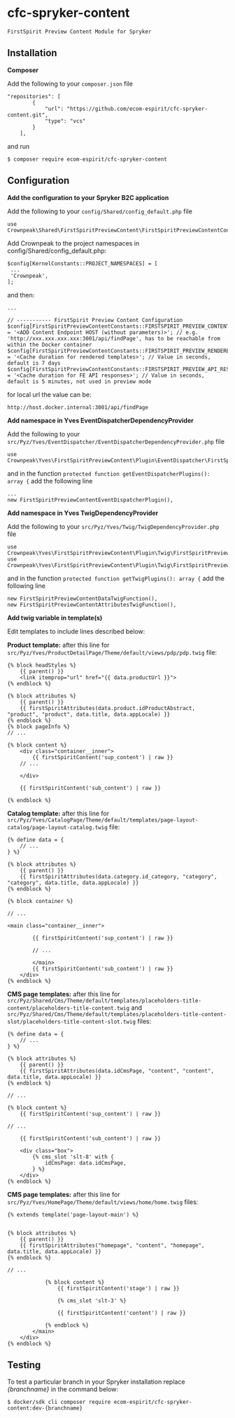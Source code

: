 # cfc-spryker-content
`FirstSpirit Preview Content Module for Spryker`

## Installation
**Composer**

Add the following to your `composer.json` file
```
"repositories": [
        {
            "url": "https://github.com/ecom-espirit/cfc-spryker-content.git",
            "type": "vcs"
        }
    ],
```
and run
```
$ composer require ecom-espirit/cfc-spryker-content
```
## Configuration
**Add the configuration to your Spryker B2C application**

Add the following to your `config/Shared/config_default.php` file
```
use Crownpeak\Shared\FirstSpiritPreviewContent\FirstSpiritPreviewContentConstants;
```
Add Crownpeak to the project namespaces in config/Shared/config_default.php:
```
$config[KernelConstants::PROJECT_NAMESPACES] = [
 ...
 'Crownpeak',
];
```
and then:
```
...

// ----------- FirstSpirit Preview Content Configuration
$config[FirstSpiritPreviewContentConstants::FIRSTSPIRIT_PREVIEW_CONTENT_SCRIPT_URL] = '<ADD Content Endpoint HOST (without parameters)>'; // e.g. 'http://xxx.xxx.xxx.xxx:3001/api/findPage', has to be reachable from within the Docker container
$config[FirstSpiritPreviewContentConstants::FIRSTSPIRIT_PREVIEW_RENDERED_TEMPLATE_CACHE_DURATION] = '<Cache duration for rendered templates>'; // Value in seconds, default is 7 days
$config[FirstSpiritPreviewContentConstants::FIRSTSPIRIT_PREVIEW_API_RESPONSE_CACHE_DURATION] = '<Cache duration for FE API responses>'; // Value in seconds, default is 5 minutes, not used in preview mode
```
for local url the value can be:
```
http://host.docker.internal:3001/api/findPage
```


**Add namespace in Yves EventDispatcherDependencyProvider**

Add the following to your `src/Pyz/Yves/EventDispatcher/EventDispatcherDependencyProvider.php` file
```
use Crownpeak\Yves\FirstSpiritPreviewContent\Plugin\EventDispatcher\FirstSpiritPreviewContentEventDispatcherPlugin;
```
and in the function `protected function getEventDispatcherPlugins(): array {` add the following line
```
...
new FirstSpiritPreviewContentEventDispatcherPlugin(),
```

**Add namespace in Yves TwigDependencyProvider**

Add the following to your `src/Pyz/Yves/Twig/TwigDependencyProvider.php` file
```
use Crownpeak\Yves\FirstSpiritPreviewContent\Plugin\Twig\FirstSpiritPreviewContentDataTwigFunction;
use Crownpeak\Yves\FirstSpiritPreviewContent\Plugin\Twig\FirstSpiritPreviewContentAttributesTwigFunction;
```
and in the function `protected function getTwigPlugins(): array {` add the following line
```
new FirstSpiritPreviewContentDataTwigFunction(),
new FirstSpiritPreviewContentAttributesTwigFunction(),
```

**Add twig variable in template(s)**

Edit templates to include lines described below:


**Product template:** after this line for `src/Pyz/Yves/ProductDetailPage/Theme/default/views/pdp/pdp.twig` file:
```
{% block headStyles %}
    {{ parent() }}
    <link itemprop="url" href="{{ data.productUrl }}">
{% endblock %}

{% block attributes %}
    {{ parent() }}
    {{ firstSpiritAttributes(data.product.idProductAbstract, "product", "product", data.title, data.appLocale) }}
{% endblock %}
{% block pageInfo %}
// ...

{% block content %}
    <div class="container__inner">
        {{ firstSpiritContent('sup_content') | raw }}
    // ...

    </div>

    {{ firstSpiritContent('sub_content') | raw }}

{% endblock %}
```

**Catalog template:** after this line for `src/Pyz/Yves/CatalogPage/Theme/default/templates/page-layout-catalog/page-layout-catalog.twig` file:
```
{% define data = {
    // ...
} %}

{% block attributes %}
    {{ parent() }}
    {{ firstSpiritAttributes(data.category.id_category, "category", "category", data.title, data.appLocale) }}
{% endblock %}

{% block container %}

// ...

<main class="container__inner">

        {{ firstSpiritContent('sup_content') | raw }}

        // ...

        </main>
        {{ firstSpiritContent('sub_content') | raw }}
    </div>
{% endblock %}
```

**CMS page templates:** after this line for `src/Pyz/Shared/Cms/Theme/default/templates/placeholders-title-content/placeholders-title-content.twig` and
`src/Pyz/Shared/Cms/Theme/default/templates/placeholders-title-content-slot/placeholders-title-content-slot.twig` files:
```
{% define data = {
    // ...
} %}

{% block attributes %}
    {{ parent() }}
    {{ firstSpiritAttributes(data.idCmsPage, "content", "content", data.title, data.appLocale) }}
{% endblock %}

// ...

{% block content %}
    {{ firstSpiritContent('sup_content') | raw }}

// ...

    {{ firstSpiritContent('sub_content') | raw }}

    <div class="box">
        {% cms_slot 'slt-8' with {
            idCmsPage: data.idCmsPage,
        } %}
    </div>
{% endblock %}
```


**CMS page templates:** after this line for `src/Pyz/Yves/HomePage/Theme/default/views/home/home.twig` files:
```
{% extends template('page-layout-main') %}


{% block attributes %}
    {{ parent() }}
    {{ firstSpiritAttributes("homepage", "content", "homepage", data.title, data.appLocale) }}
{% endblock %}

// ...

            {% block content %}
                {{ firstSpiritContent('stage') | raw }}

                {% cms_slot 'slt-3' %}

                {{ firstSpiritContent('content') | raw }}

            {% endblock %}
        </main>
    </div>
{% endblock %}

```


## Testing
To test a particular branch in your Spryker installation replace _{branchname}_ in the command below:
```
$ docker/sdk cli composer require ecom-espirit/cfc-spryker-content:dev-{branchname}
```